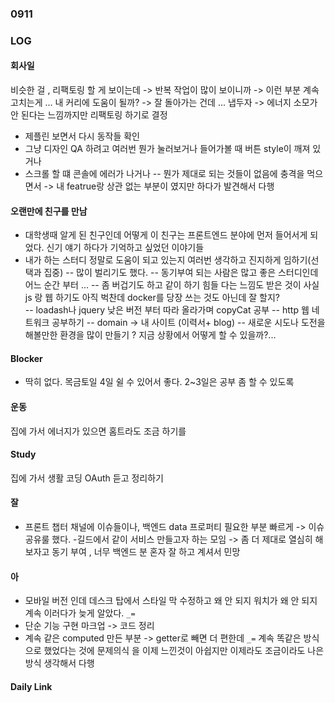 ### 0911

### LOG 

#### 회사일 

비슷한 걸 , 리팩토링 할 게 보이는데 -> 반복 작업이 많이 보이니까 -> 이런 부분 계속 고치는게 ... 
내 커리에 도움이 될까? -> 잘 돌아가는 건데 ... 냅두자 -> 에너지 소모가 안 된다는 느낌까지만 리팩토링 하기로 결정 

- 제플린 보면서 다시 동작들 확인 
- 그냥 디자인 QA 하려고 여러번 뭔가 눌러보거나 들어가볼 때 버튼 style이 깨져 있거나 
- 스크롤 할 떄 콘솔에 에러가 나거나 
-- 뭔가 제대로 되는 것들이 없음에 충격을 먹으면서 -> 내 featrue랑 상관 없는 부분이 였지만 하다가 발견해서 다행 

#### 오랜만에 친구를 만남 

- 대학생때 알게 된 친구인데 어떻게 이 친구는 프론트엔드 분야에 먼저 들어서게 되었다. 신기 
얘기 하다가 기억하고 싶었던 이야기들 
- 내가 하는 스터디 정말로 도움이 되고 있는지 여러번 생각하고 진지하게 임하기(선택과 집중)
-- 많이 벌리기도 했다. 
-- 동기부여 되는 사람은 많고 좋은 스터디인데 어느 순간 부터 ... 
-- 좀 버겁기도 하고 같이 하기 힘들 다는 느낌도 받은 것이 사실 js 랑 웹 하기도 아직 벅찬데 docker를 당장 쓰는 것도 아닌데 잘 할지?  
-- loadash나 jquery 낮은 버전 부터 따라 올라가며 copyCat 공부
-- http 웹 네트워크 공부하기 
-- domain -> 내 사이트 (이력서+ blog)
-- 새로운 시도나 도전을 해볼만한 환경을 많이 만들기 ? 지금 상황에서 어떻게 할 수 있을까?...

#### Blocker 

- 딱히 없다. 목금토일 4일 쉴 수 있어서 좋다. 2~3일은 공부 좀 할 수 있도록 

#### 운동 

집에 가서 에너지가 있으면 홈트라도 조금 하기를 

#### Study 

집에 가서 생활 코딩 OAuth 듣고 정리하기 

#### 잘 

- 프론트 챕터 채널에 이슈들이나, 백엔드 data 프로퍼티 필요한 부분 빠르게 -> 이슈 공유룰 했다. 
-길드에서 같이 서비스 만들고자 하는 모임 -> 좀 더 제대로 열심히 해보자고 동기 부여 , 너무 백엔드 분 혼자 잘 하고 계셔서 민망  


#### 아 

- 모바일 버전 인데 데스크 탑에서 스타일 막 수정하고 왜 안 되지 워치가 왜 안 되지 계속 이러다가 늦게 알았다. `_=`
- 단순 기능 구현 마크업 -> 코드 정리 
- 계속 같은 computed 만든 부분 -> getter로 빼면 더 편한데 `_=` 계속 똑같은 방식으로 했었다는 것에 문제의식 을 이제 느낀것이 아쉽지만 이제라도 조금이라도 나은 방식 생각해서 다행 


#### Daily Link 


 